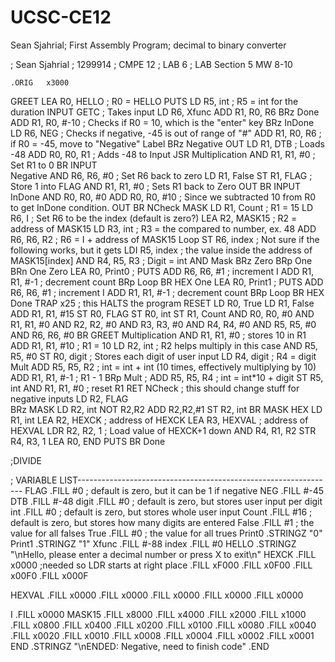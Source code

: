 # UCSC-CE12
Sean Sjahrial;
First Assembly Program; decimal to binary converter

; Sean Sjahrial
; 1299914
; CMPE 12
; LAB 6
; LAB Section 5 MW 8-10

	.ORIG   x3000					
GREET
	LEA	R0, HELLO	; R0 = HELLO
	PUTS
	LD	R5, int		; R5 = int for the duration
INPUT
	GETC			; Takes input
	LD	R6, Xfunc
	ADD	R1, R0, R6
	BRz	Done
	ADD 	R1, R0, #-10	; Checks if R0 = 10, which is the "enter" key
	BRz 	InDone	
	LD	R6, NEG		; Checks if negative, -45 is out of range of "#"
	ADD	R1, R0, R6	; if R0 = -45, move to "Negative" Label
	BRz	Negative
	OUT
	LD 	R1, DTB		; Loads -48 
	ADD 	R0, R0, R1	; Adds -48 to Input
	JSR	Multiplication
	AND	R1, R1, #0	; Set R1 to 0
	BR	INPUT		
Negative
	AND	R6, R6, #0	; Set R6 back to zero
	LD	R1, False
	ST	R1, FLAG	; Store 1 into FLAG
	AND	R1, R1, #0	; Sets R1 back to Zero
	OUT
	BR	INPUT
InDone
	AND	R0, R0, #0
	ADD 	R0, R0, #10	; Since we subtracted 10 from R0 to get InDone condition.
	OUT
	BR	NCheck
MASK
	LD	R1, Count	; R1 = 15
	LD	R6, I		; Set R6 to be the index (default is zero?)
	LEA	R2, MASK15	; R2 = address of MASK15
	LD 	R3, int		; R3 = the compared to number, ex. 48
	ADD	R6, R6, R2	; R6 = I + address of MASK15
Loop
	ST	R6, index	; Not sure if the following works, but it gets
	LDI	R5, index	; the value inside the address of MASK15[index]
	AND	R4, R5, R3	; Digit = int AND Mask
	BRz	Zero
	BRp	One
	BRn	One
Zero
	LEA	R0, Print0	;
	PUTS
	ADD	R6, R6, #1	; increment I
	ADD 	R1, R1, #-1	; decrement count
	BRp	Loop
	BR	HEX
One	
	LEA	R0, Print1	;
	PUTS
	ADD	R6, R6, #1	; increment I
	ADD 	R1, R1, #-1	; decrement count
	BRp	Loop
	BR	HEX
Done
	TRAP	x25		; this HALTS the program
RESET
	LD	R0, True
	LD	R1, False
	ADD	R1, R1, #15
	ST	R0, FLAG
	ST	R0, int	
	ST	R1, Count
	AND	R0, R0, #0
	AND	R1, R1, #0
	AND	R2, R2, #0
	AND	R3, R3, #0
	AND	R4, R4, #0
	AND	R5, R5, #0
	AND	R6, R6, #0
	BR	GREET
Multiplication
	AND	R1, R1, #0	; stores 10 in R1
	ADD	R1, R1, #10	; R1 = 10
	LD	R2, int		; R2 helps multiply in this case
	AND	R5, R5, #0
	ST	R0, digit	; Stores each digit of user input
	LD	R4, digit	; R4 = digit
Mult	ADD	R5, R5, R2	; int = int + int (10 times, effectively multiplying by 10)
	ADD	R1, R1, #-1	; R1 - 1
	BRp	Mult		;
	ADD	R5, R5, R4	; int = int*10 + digit
	ST	R5, int
	AND	R1, R1, #0	; reset R1
	RET
NCheck				; this should change stuff for negative inputs
	LD	R2, FLAG	
	BRz	MASK
	LD	R2, int
	NOT	R2,R2
	ADD	R2,R2,#1
	ST	R2, int 
	BR	MASK
HEX	
	LD	R1, int
	LEA	R2, HEXCK	; address of HEXCK
	LEA	R3, HEXVAL	; address of HEXVAL
	LDR	R2, R2, 1	; Load value of HEXCK+1 down
	AND	R4, R1, R2
	STR	R4, R3, 1
	LEA	R0, END
	PUTS
	BR	Done

;DIVIDE
	
	
; VARIABLE LIST----------------------------------------------------------------
FLAG	.FILL		#0 ; default is zero, but it can be 1 if negative
NEG	.FILL		#-45
DTB	.FILL		#-48
digit	.FILL		#0 ; default is zero, but stores user input per digit
int	.FILL		#0 ; default is zero, but stores whole user input
Count	.FILL		#16 ; default is zero, but stores how many digits are entered
False	.FILL		#1 ; the value for all falses
True	.FILL		#0 ; the value for all trues
Print0	.STRINGZ	"0"
Print1	.STRINGZ	"1"
Xfunc	.FILL		#-88
index	.FILL		#0
HELLO	.STRINGZ	"\nHello, please enter a decimal number or press X to exit\n"
HEXCK	.FILL		x0000 ;needed so LDR starts at right place
	.FILL		xF000
	.FILL		x0F00
	.FILL		x00F0
	.FILL		x000F

HEXVAL	.FILL		x0000
	.FILL		x0000
	.FILL		x0000
	.FILL		x0000
	.FILL		x0000

I	.FILL		x0000
MASK15	.FILL		x8000
	.FILL		x4000
	.FILL		x2000
	.FILL		x1000
	.FILL		x0800
	.FILL		x0400
	.FILL		x0200
	.FILL		x0100
	.FILL		x0080
	.FILL		x0040
	.FILL		x0020
	.FILL		x0010
	.FILL		x0008
	.FILL		x0004
	.FILL		x0002
	.FILL		x0001	
END	.STRINGZ	"\nENDED: Negative, need to finish code"
	.END
